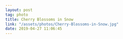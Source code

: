 ```yaml
---
layout: post
tag: photo
title: Cherry Blossoms in Snow
link: "/assets/photos/Cherry-Blossoms-in-Snow.jpg"
date: 2019-04-27 11:06:45
---
```

